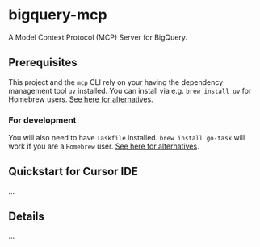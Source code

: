 # bigquery-mcp

A Model Context Protocol (MCP) Server for BigQuery.

## Prerequisites

This project and the `mcp` CLI rely on your having the dependency management tool `uv` installed. You can install via e.g. `brew install uv` for Homebrew users. [See here for alternatives](https://docs.astral.sh/uv/getting-started/installation).

### For development

You will also need to have `Taskfile` installed. `brew install go-task` will work if you are a `Homebrew` user.
[See here for alternatives](https://taskfile.dev/installation).

## Quickstart for Cursor IDE

...

## Details

...
